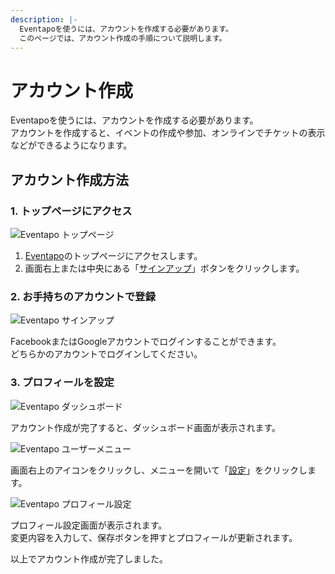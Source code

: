 ```yaml
---
description: |-
  Eventapoを使うには、アカウントを作成する必要があります。
  このページでは、アカウント作成の手順について説明します。
---
```


# アカウント作成

Eventapoを使うには、アカウントを作成する必要があります。  
アカウントを作成すると、イベントの作成や参加、オンラインでチケットの表示などができるようになります。

## アカウント作成方法

### 1. トップページにアクセス

![Eventapo トップページ](/images/guide/eventapo-top-signup-button.png)

1. [Eventapo](https://eventapo.com/)のトップページにアクセスします。
2. 画面右上または中央にある「[サインアップ](https://eventapo.com/signup)」ボタンをクリックします。

### 2. お手持ちのアカウントで登録

![Eventapo サインアップ](/images/guide/eventapo-signup.png)

FacebookまたはGoogleアカウントでログインすることができます。  
どちらかのアカウントでログインしてください。

### 3. プロフィールを設定

![Eventapo ダッシュボード](/images/guide/eventapo-dashboard.png)

アカウント作成が完了すると、ダッシュボード画面が表示されます。

![Eventapo ユーザーメニュー](/images/guide/eventapo-dashboard-usermenu.png)

画面右上のアイコンをクリックし、メニューを開いて「[設定](https://eventapo.com/dashboard/settings)」をクリックします。

![Eventapo プロフィール設定](/images/guide/eventapo-usersettings.png)

プロフィール設定画面が表示されます。  
変更内容を入力して、保存ボタンを押すとプロフィールが更新されます。

以上でアカウント作成が完了しました。

